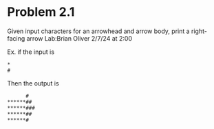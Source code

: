# Problem 2.1
Given input characters for an arrowhead and arrow body, print a right-facing arrow
Lab:Brian Oliver 2/7/24 at 2:00


Ex. if the input is 

    *
    #
Then the output is

          #
    ******##
    ******###
    ******##
    ******#